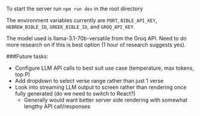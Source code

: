 To start the server run `npm run dev` in the root directory

The environment variables currently are `PORT`, `BIBLE_API_KEY`, `HEBREW_BIBLE_ID`, `GREEK_BIBLE_ID`, and `GROQ_API_KEY`.

The model used is llama-3.1-70b-versatile from the Groq API. Need to do more research on if this is best option (1 hour of research suggests yes).

###Future tasks:
- Configure LLM API calls to best suit use case (temperature, max tokens, top P)
- Add dropdown to select verse range rather than just 1 verse
- Look into streaming LLM output to screen rather than rendering once fully generated (do we need to switch to React?)
  - Generally would want better server side rendering with somewhat lengthy API call/responses
